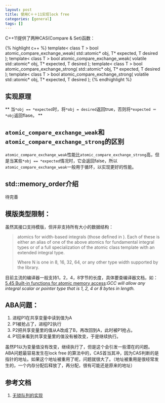 ```yaml
---
layout: post
title: 使用C＋＋11实现lock free
categories: [general]
tags: []
---
```


C++11提供了两种CAS(Compare & Set)函数：

{% highlight c++ %}
template< class T >
bool atomic_compare_exchange_weak( std::atomic<T>* obj, 
                                   T* expected, T desired );
template< class T >
bool atomic_compare_exchange_weak( volatile std::atomic<T>* obj, 
                                   T* expected, T desired );
template< class T >
bool atomic_compare_exchange_strong( std::atomic<T>* obj,
                                     T* expected, T desired );
template< class T >
bool atomic_compare_exchange_strong( volatile std::atomic<T>* obj,
                                     T* expected, T desired );
{% endhighlight %}                                     
                               
## 实现原理

** 当`*obj == *expected`时，将`*obj = desired`返回true，否则将`*expected ＝ *obj`返回flase。 **

## `atomic_compare_exchange_weak`和`atomic_compare_exchange_strong`的区别

`atomic_compare_exchange_weak`性能比`atomic_compare_exchange_strong`高，但是当某些`*obj == *expected`情况时，它会返回false，所以`atomic_compare_exchange_weak`一般用于循环，以实现更好的性能。

## std::memory_order介绍
待完善

## 模版类型限制：
虽然其接口支持模版，但并非支持所有大小的数据结构：

> atomics for width-based integrals (those defined in <cinttypes>).
Each of these is either an alias of one of the above atomics for fundamental integral types or of a full specialization of the atomic class template with an extended integral type.
> 
> Where N is one in 8, 16, 32, 64, or any other type width supported by the library.

目前主流的编译器一般支持1，2，4，8字节的长度，具体要查编译器文档，如：[5.45 Built-in functions for atomic memory access](https://gcc.gnu.org/onlinedocs/gcc-4.2.0/gcc/Atomic-Builtins.html):*GCC will allow any integral scalar or pointer type that is 1, 2, 4 or 8 bytes in length.*


## ABA问题：

1. 进程P1在共享变量中读到值为A
1. P1被抢占了，进程P2执行
1. P2把共享变量里的值从A改成了B，再改回到A，此时被P1抢占。
1. P1回来看到共享变量里的值没有被改变，于是继续执行。        

虽然P1以为变量值没有改变，继续执行了，但是这个会引发一些潜在的问题。ABA问题最容易发生在lock free 的算法中的，CAS首当其冲，因为CAS判断的是指针的地址。如果这个地址被重用了呢，问题就很大了。（地址被重用是很经常发生的，一个内存分配后释放了，再分配，很有可能还是原来的地址）

## 参考文档
1. [无锁队列的实现](http://coolshell.cn/articles/8239.html)  
                       